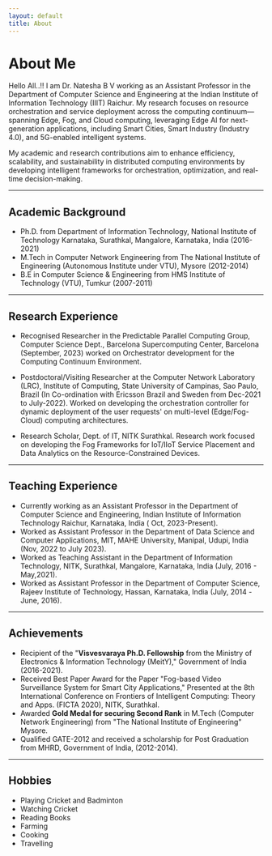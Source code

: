 ```yaml
---
layout: default
title: About
---
```


# About Me

Hello All..!!   I am Dr. Natesha B V working as an Assistant Professor in the Department of Computer Science and Engineering at the Indian Institute of Information Technology (IIIT) Raichur. My research focuses on resource orchestration and service deployment across the computing continuum—spanning Edge, Fog, and Cloud computing, leveraging Edge AI for next-generation applications, including Smart Cities, Smart Industry (Industry 4.0), and 5G-enabled intelligent systems.

My academic and research contributions aim to enhance efficiency, scalability, and sustainability in distributed computing environments by developing intelligent frameworks for orchestration, optimization, and real-time decision-making.

---

## Academic Background

- Ph.D. from Department of Information Technology, National Institute of Technology Karnataka, Surathkal, Mangalore, Karnataka, India (2016-2021)
- M.Tech in Computer Network Engineering from The National Institute of Engineering (Autonomous Institute under VTU), Mysore (2012-2014)
- B.E in Computer Science & Engineering from HMS Institute of Technology (VTU), Tumkur (2007-2011)

---

## Research Experience

- Recognised Researcher in the Predictable Parallel Computing Group, Computer Science Dept., Barcelona Supercomputing Center, Barcelona (September, 2023) worked on Orchestrator development for the Computing Continuum Environment. 
- Postdoctoral/Visiting Researcher  at the Computer Network Laboratory (LRC), Institute of Computing, State University of Campinas, Sao Paulo, Brazil (In Co-ordination with Ericsson Brazil and Sweden from Dec-2021 to July-2022). Worked on developing the orchestration controller for dynamic deployment of the user requests' on multi-level (Edge/Fog-Cloud) computing architectures.
  
- Research Scholar, Dept. of IT, NITK Surathkal. 
Research work focused on developing the Fog Frameworks for IoT/IIoT Service Placement and Data Analytics on the Resource-Constrained Devices.

---

## Teaching Experience

- Currently working as an Assistant Professor in the Department of Computer Science and Engineering, Indian Institute of Information Technology Raichur, Karnataka, India ( Oct, 2023-Present).
- Worked as Assistant Professor in the Department of Data Science and Computer Applications, MIT, MAHE University, Manipal, Udupi, India  (Nov, 2022 to July 2023). 
- Worked as Teaching Assistant in the Department of Information Technology, NITK, Surathkal, Mangalore, Karnataka, India  (July, 2016 - May,2021).
- Worked as Assistant Professor in the Department of Computer Science, Rajeev Institute of  Technology, Hassan, Karnataka, India (July, 2014 -June, 2016). 

---

## Achievements

- Recipient of the "**Visvesvaraya Ph.D. Fellowship** from the Ministry of Electronics & Information Technology (MeitY)," Government of India (2016-2021). 
- Received Best Paper Award for the Paper "Fog-based Video Surveillance System for Smart City Applications," Presented at the 8th International Conference on Frontiers of Intelligent Computing: Theory and Apps. (FICTA 2020), NITK, Surathkal.
- Awarded **Gold Medal for securing Second Rank** in M.Tech (Computer Network Engineering) from "The National Institute of Engineering" Mysore.
- Qualified GATE-2012 and received a scholarship for Post Graduation from MHRD, Government of India, (2012-2014).

---

## Hobbies

- Playing Cricket and Badminton
- Watching Cricket
- Reading Books
- Farming
- Cooking 
- Travelling
